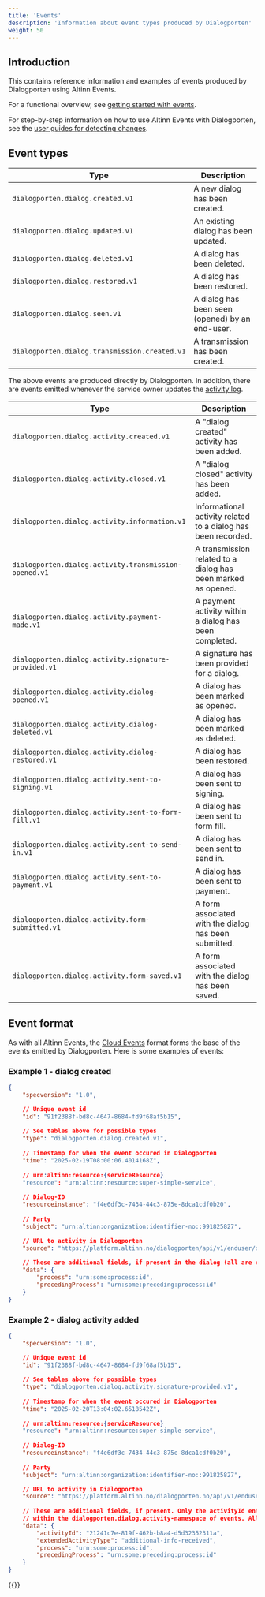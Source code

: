 ```yaml
---
title: 'Events'
description: 'Information about event types produced by Dialogporten'
weight: 50
---
```


## Introduction

This contains reference information and examples of events produced by Dialogporten using Altinn Events. 

For a functional overview, see [getting started with events](/en/dialogporten/reference/events/../../getting-started/events/).

For step-by-step information on how to use Altinn Events with Dialogporten, see the [user guides for detecting changes](/en/dialogporten/reference/events/../../user-guides/detecting-changes/).

## Event types

| Type                                          | Description                                     |
|-----------------------------------------------|-------------------------------------------------|
| `dialogporten.dialog.created.v1`              | A new dialog has been created.                  |
| `dialogporten.dialog.updated.v1`              | An existing dialog has been updated.            |
| `dialogporten.dialog.deleted.v1`              | A dialog has been deleted.                      |
| `dialogporten.dialog.restored.v1`             | A dialog has been restored.                     |
| `dialogporten.dialog.seen.v1`                 | A dialog has been seen (opened) by an end-user. |
| `dialogporten.dialog.transmission.created.v1` | A transmission has been created.                |

The above events are produced directly by Dialogporten. In addition, there are events emitted whenever the service owner updates the [activity log](/en/dialogporten/reference/events/../../getting-started/activity-log/).

| Type                                                  | Description                                                   |
| ----------------------------------------------------- | ------------------------------------------------------------- |
| `dialogporten.dialog.activity.created.v1`             | A "dialog created" activity has been added.                   |
| `dialogporten.dialog.activity.closed.v1`              | A "dialog closed" activity has been added.                    |
| `dialogporten.dialog.activity.information.v1`         | Informational activity related to a dialog has been recorded. |
| `dialogporten.dialog.activity.transmission-opened.v1` | A transmission related to a dialog has been marked as opened. |
| `dialogporten.dialog.activity.payment-made.v1`        | A payment activity within a dialog has been completed.        |
| `dialogporten.dialog.activity.signature-provided.v1`  | A signature has been provided for a dialog.                   |
| `dialogporten.dialog.activity.dialog-opened.v1`       | A dialog has been marked as opened.                           |
| `dialogporten.dialog.activity.dialog-deleted.v1`      | A dialog has been marked as deleted.                          |
| `dialogporten.dialog.activity.dialog-restored.v1`     | A dialog has been restored.                                   |
| `dialogporten.dialog.activity.sent-to-signing.v1`     | A dialog has been sent to signing.                            |
| `dialogporten.dialog.activity.sent-to-form-fill.v1`   | A dialog has been sent to form fill.                          |
| `dialogporten.dialog.activity.sent-to-send-in.v1`     | A dialog has been sent to send in.                            |
| `dialogporten.dialog.activity.sent-to-payment.v1`     | A dialog has been sent to payment.                            |
| `dialogporten.dialog.activity.form-submitted.v1`      | A form associated with the dialog has been submitted.         |
| `dialogporten.dialog.activity.form-saved.v1`          | A form associated with the dialog has been saved.             |

## Event format

As with all Altinn Events, the [Cloud Events](https://cloudevents.io/) format forms the base of the events emitted by Dialogporten. Here is some examples of events:

### Example 1 - dialog created

```json
{
    "specversion": "1.0",

    // Unique event id
    "id": "91f2388f-bd8c-4647-8684-fd9f68af5b15",
    
    // See tables above for possible types
    "type": "dialogporten.dialog.created.v1",
    
    // Timestamp for when the event occured in Dialogporten
    "time": "2025-02-19T08:00:06.4014168Z",
    
    // urn:altinn:resource:{serviceResource}
    "resource": "urn:altinn:resource:super-simple-service", 
    
    // Dialog-ID
    "resourceinstance": "f4e6df3c-7434-44c3-875e-8dca1cdf0b20",
    
    // Party
    "subject": "urn:altinn:organization:identifier-no::991825827",

    // URL to activity in Dialogporten
    "source": "https://platform.altinn.no/dialogporten/api/v1/enduser/dialogs/f4e6df3c-7434-44c3-875e-8dca1cdf0b20",
    
    // These are additional fields, if present in the dialog (all are optional).
    "data": { 
        "process": "urn:some:process:id",
        "precedingProcess": "urn:some:preceding:process:id"
    }
} 
```


### Example 2 - dialog activity added

```json
{
    "specversion": "1.0",

    // Unique event id
    "id": "91f2388f-bd8c-4647-8684-fd9f68af5b15",
    
    // See tables above for possible types
    "type": "dialogporten.dialog.activity.signature-provided.v1",
    
    // Timestamp for when the event occured in Dialogporten
    "time": "2025-02-20T13:04:02.6518542Z",
    
    // urn:altinn:resource:{serviceResource}
    "resource": "urn:altinn:resource:super-simple-service", 
    
    // Dialog-ID
    "resourceinstance": "f4e6df3c-7434-44c3-875e-8dca1cdf0b20",
    
    // Party
    "subject": "urn:altinn:organization:identifier-no::991825827",

    // URL to activity in Dialogporten
    "source": "https://platform.altinn.no/dialogporten.no/api/v1/enduser/dialogs/f4e6df3c-7434-44c3-875e-8dca1cdf0b20/activities/21241c7e-819f-462b-b8a4-d5d32352311a",
    
    // These are additional fields, if present. Only the activityId entry is always present for events
    // within the dialogporten.dialog.activity-namespace of events. All other fields are optional.
    "data": { 
        "activityId": "21241c7e-819f-462b-b8a4-d5d32352311a",
        "extendedActivityType": "additional-info-received",
        "process": "urn:some:process:id",
        "precedingProcess": "urn:some:preceding:process:id"
    }
} 
```



{{<children />}}